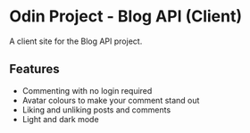 # Odin Project - Blog API (Client)

A client site for the Blog API project.

## Features

- Commenting with no login required
- Avatar colours to make your comment stand out
- Liking and unliking posts and comments
- Light and dark mode
